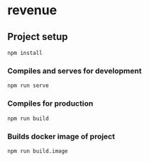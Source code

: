 # revenue

## Project setup
```
npm install
```

### Compiles and serves for development
```
npm run serve
```

### Compiles for production
```
npm run build
```

### Builds docker image of project
```
npm run build.image
```
